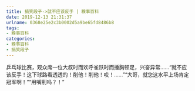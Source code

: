 ```yaml
---
title: 搞笑段子->就不应该反手 | 糗事百科
date: 2019-12-13 21:31:37
urlname: 0368e25e2c3b0002d5a9be65fd8486b8
tags: 
- 糗事百科
categories:
- 糗事百科
- 搞笑段子
---
```

乒乓球比赛，观众席一位大叔时而欢呼雀跃时而捶胸顿足，兴奋异常……“就不应该反手！这下球路看透透的！削他！削他！哎！……”“大哥，就您这水平上场肯定冠军啊！”“用嘴削吗？！”


